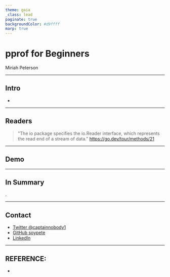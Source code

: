 ```yaml
---
theme: gaia
_class: lead
paginate: true
backgroundColor: #d9ffff
marp: true
---
```


# pprof for Beginners
Miriah Peterson

---

## Intro
<!--- we need to understand how go manages bits --->

*

---

## Readers
<!-- deep dive into into I/O writer for http, memory, db, channels, etc

- where does is write
- how does it write
- when does it block the garbage collector
- how do channels play in --->

> "The io package specifies the io.Reader interface, which represents the read end of a stream of data."
https://go.dev/tour/methods/21

---

## Demo
<!--- benchmark of several functions with memory on/ maybe pprof --->

---

## In Summary
.

---

## Contact

- [Twitter @captainnobody1](https://www.twitter.com/captainnobody1)
- [GitHub soypete](https://www.github.com/soypete)
- [LinkedIn](https://www.linkedin.com/in/miriah-peterson-35649b5b)

---
## REFERENCE:
* 
